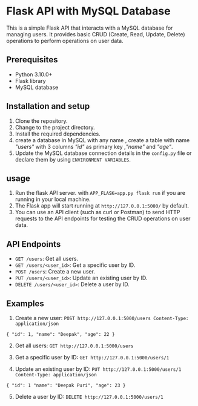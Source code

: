 
# Flask API with MySQL Database

This is a simple Flask API that interacts with a MySQL database for managing users. It provides basic CRUD (Create, Read, Update, Delete) operations to perform operations on user data.

## Prerequisites

- Python 3.10.0+
- Flask library
- MySQL database

## Installation and setup

1. Clone the repository.
2. Change to the project directory.
3. Install the required dependencies.
4. create a database in MySQL with any name , create a table with name *"users"* with 3 columns *"id"* as primary key ,*"name"* and  *"age"*.
5. Update the MySQL database connection details in the `config.py` file or declare them by using `ENVIRONMENT VARIABLES`. 

## usage

1. Run the flask API server. with `APP_FLASK=app.py flask run` if you are running in your local machine.   
2. The Flask app will start running at `http://127.0.0.1:5000/` by default.
3. You can use an API client (such as curl or Postman) to send HTTP requests to the API endpoints for testing the CRUD operations on user data.

## API Endpoints

- `GET /users`: Get all users.
- `GET /users/<user_id>`: Get a specific user by ID.
- `POST /users`: Create a new user.
- `PUT /users/<user_id>`: Update an existing user by ID.
- `DELETE /users/<user_id>`: Delete a user by ID.

## Examples
 1. Create a new user:
 `POST http://127.0.0.1:5000/users
Content-Type: application/json`

`{
  "id": 1,
  "name": "Deepak",
  "age": 22
}`


 2. Get all users:
 `GET http://127.0.0.1:5000/users`
 
 3. Get a specific user by ID:
 `GET http://127.0.0.1:5000/users/1`
 
 4. Update an existing user by ID:
`PUT http://127.0.0.1:5000/users/1
Content-Type: application/json`

`{
  "id": 1
  "name": "Deepak Puri",
  "age": 23
}`

 
 5. Delete a user by ID:
 `DELETE http://127.0.0.1:5000/users/1`







